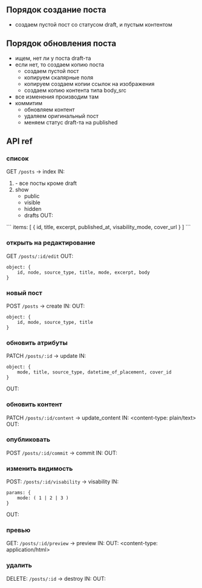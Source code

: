 ## Порядок создание поста
* создаем пустой пост со статусом draft, и пустым контентом

## Порядок обновления поста

* ищем, нет ли у поста draft-та
* если нет, то создаем копию поста
    - создаем пустой пост
    - копируем скалярные поля
    - копируем создаем копии ссылок на изображения
    - создаем копию контента типа body_src
* все изменения производим там
* коммитим
    - обновляем контент
    - удаляем оригинальный пост
    - меняем статус draft-та на published

## API ref

### список
GET `/posts` -> index
IN:
1. <none> - все посты кроме draft
1. show
    * public
    * visible
    * hidden
    * drafts
OUT:
<ok>
```
items: [ { id, title, excerpt, published_at, visability_mode, cover_url } ]
```

### открыть на редактирование
GET `/posts/:id/edit`
OUT:
```
object: {
    id, node, source_type, title, mode, excerpt, body
}
```
### новый пост
POST `/posts` -> create
IN:
OUT:
<created>
```
object: {
    id, mode, source_type, title
}
```

### обновить атрибуты
PATCH `/posts/:id` -> update
IN:
```
object: {
    mode, title, source_type, datetime_of_placement, cover_id
}
```
OUT:
<ok>

### обновить контент
PATCH `/posts/:id/content` -> update_content
IN:
<content-type: plain/text>
OUT:
<ok>

### опубликовать
POST `/posts/:id/commit` -> commit
IN:
OUT:
<ok>

### изменить видимость
POST: `/posts/:id/visability` -> visability
IN:
```
params: {
    mode: ( 1 | 2 | 3 )
}
```
OUT:
<ok>

### превью
GET: `/posts/:id/preview` -> preview
IN:
OUT:
<content-type: application/html>

### удалить
DELETE: `/posts/:id` -> destroy
IN:
OUT:
<ok>